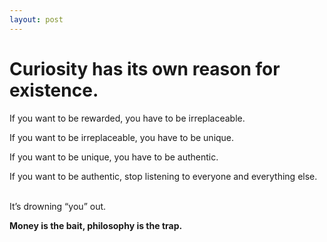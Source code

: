 ```yaml
---
layout: post
---
```


# Curiosity has its own reason for existence.


<p> If you want to be rewarded, you have to be irreplaceable.</p>

<p> If you want to be irreplaceable, you have to be unique.</p>

<p> If you want to be unique, you have to be authentic.</p>

<p>If you want to be authentic, stop listening to everyone and everything else. </p>

<p><br>It’s drowning “you” out.</br><p>

<p><strong>Money is the bait, philosophy is the trap.</strong></p>

